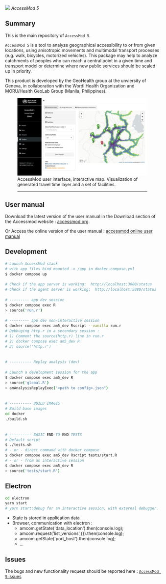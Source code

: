 ![](https://raw.githubusercontent.com/fxi/accessModShiny/master/www/logo/icons/logo32x32.png) _AccessMod 5_

## Summary

This is the main repository of `AccessMod 5`.

`AccessMod 5` is a tool to analyze geographical accessibility to or from given locations, using anisotropic movements and multimodal transport processes (e.g. walk, bicycles, motorized vehicles). This package may help to analyze catchments of peoples who can reach a central point in a given time and transport model or determine where new public services should be scaled up in priority.

This product is developed by the GeoHealth group at the unviersity of Geneva, in collaboration with the Wordl Health Organization and MORU/Health GeoLab Group (Manila, Philippines).

<figure>
<img src="www/img/am_screenshot_map.jpg" alt="AccessMod 5 : Interactive Map">
</a>
<figcaption>
</em>AccessMod user interface, interactive map. Visualization of generated travel time layer and a set of facilities.</em>
<hr>
</figcaption>
</figure>


## User manual

Download the latest version of the user manual in the Download section of the Accessmod website : [accessmod.org](https://www.accessmod.org/).

Or Access the online version of the user manual : [accessmod online user manual](https://doc-accessmod.unepgrid.ch/display/EN/AccessMod+5+user+manual)


## Development

```sh
# Launch AccessMod stack 
# with app files bind mounted -> /app in docker-compose.yml 
$ docker compose up

# Check if the app server is working:  http://localhost:3080/status
# Check if the agent server is working:  http://localhost:5080/status

# --------- app dev session 
$ docker compose exec R
> source('run.r')

# --------- app dev non-interactive session  
$ docker compose exec am5_dev Rscript --vanilla run.r
# Debbuging http.r in a secondary session :
# 1) Comment the source(http.r) line in run.r 
# 2) docker compose exec am5_dev R 
# 3) source('http.r')


# ---------- Replay analysis (dev)

# Launch a development session for the app
$ docker compose exec am5_dev R
> source('global.R')
> amAnalysisReplayExec("<path to config>.json")


# ---------- BUILD IMAGES
# Build base images
cd docker
./build.sh


# ---------- BASIC END-TO-END TESTS 
# Default script 
$ ./tests.sh
# - or - direct command with docker compose 
$ docker compose exec am5_dev Rscript tests/start.R 
# - or - from an interactive session 
$ docker compose exec am5_dev R
> source('tests/start.R') 

```



## Electron

```sh
cd electron
yarn start 
# yarn start:debug for an interactive session, with external debugger.
```

- State is stored in application data 
- Browser, communication with electron : 
   - amcom.getState('data_location').then(console.log);
   - amcom.request('list_versions',{}).then(console.log);
   - amcom.getState('port_host').then(console.log);
   - ...

## Issues

The bugs and new functionality request should be reported here :
[`AccessMod 5` issues](https://github.com/fxi/accessModShiny/issues)
